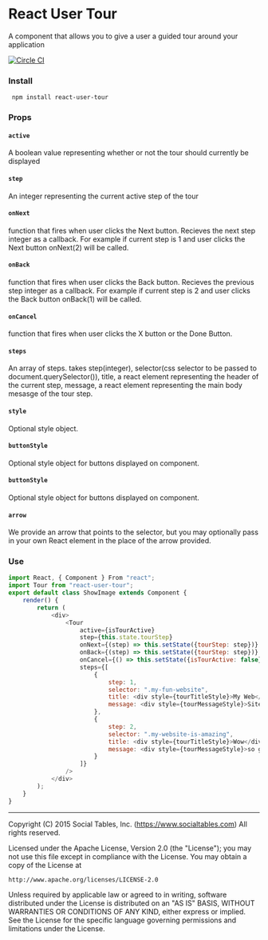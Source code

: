 # React User Tour

A component that allows you to give a user a guided tour around your application

[![Circle CI](https://circleci.com/gh/socialtables/react-user-tour.svg?style=svg&circle-token=914785eeca4d096e0303a857f52f20a646013124)](https://circleci.com/gh/socialtables/react-user-tour)

### Install
` npm install react-user-tour`

###  Props

#### `active`
A boolean value representing whether or not the tour should currently be displayed

#### `step`
An integer representing the current active step of the tour

#### `onNext`
function that fires when user clicks the Next button. Recieves the next step integer as a callback. For example if current step is 1 and user clicks the Next button onNext(2) will be called.

#### `onBack`
function that fires when user clicks the Back button. Recieves the previous step integer as a callback. For example if current step is 2 and user clicks the Back button onBack(1) will be called.

#### `onCancel`
function that fires when user clicks the X button or the Done Button.

#### `steps`
An array of steps. takes step(integer), selector(css selector to be passed to document.querySelector()), title, a react element representing the header of the current step, message, a react element representing the main body mesasge of the tour step.

#### `style`
Optional style object.

#### `buttonStyle`
Optional style object for buttons displayed on component.

#### `buttonStyle`
Optional style object for buttons displayed on component.

#### `arrow`
We provide an arrow that points to the selector, but you may optionally pass in your own React element in the place of the arrow provided.
### Use

```js
import React, { Component } From "react";
import Tour from "react-user-tour";
export default class ShowImage extends Component {
	render() {
		return (
			<div>
				<Tour
					active={isTourActive}
					step={this.state.tourStep}
					onNext={(step) => this.setState({tourStep: step})}
					onBack={(step) => this.setState({tourStep: step})}
					onCancel={() => this.setState({isTourActive: false})}
					steps={[
						{
							step: 1,
							selector: ".my-fun-website",
							title: <div style={tourTitleStyle}>My Web</div>,
							message: <div style={tourMessageStyle}>Site</div>
						},
						{
							step: 2,
							selector: ".my-website-is-amazing",
							title: <div style={tourTitleStyle}>Wow</div>,
							message: <div style={tourMessageStyle}>so good</div>
						}
					]}
				/>
			</div>
		);
	}
}
```

- - -

Copyright (C) 2015 Social Tables, Inc. (https://www.socialtables.com) All rights reserved.

Licensed under the Apache License, Version 2.0 (the "License"); you may not use this file except in compliance with the License. You may obtain a copy of the License at

	http://www.apache.org/licenses/LICENSE-2.0

Unless required by applicable law or agreed to in writing, software distributed under the License is distributed on an "AS IS" BASIS, WITHOUT WARRANTIES OR CONDITIONS OF ANY KIND, either express or implied. See the License for the specific language governing permissions and limitations under the License.
